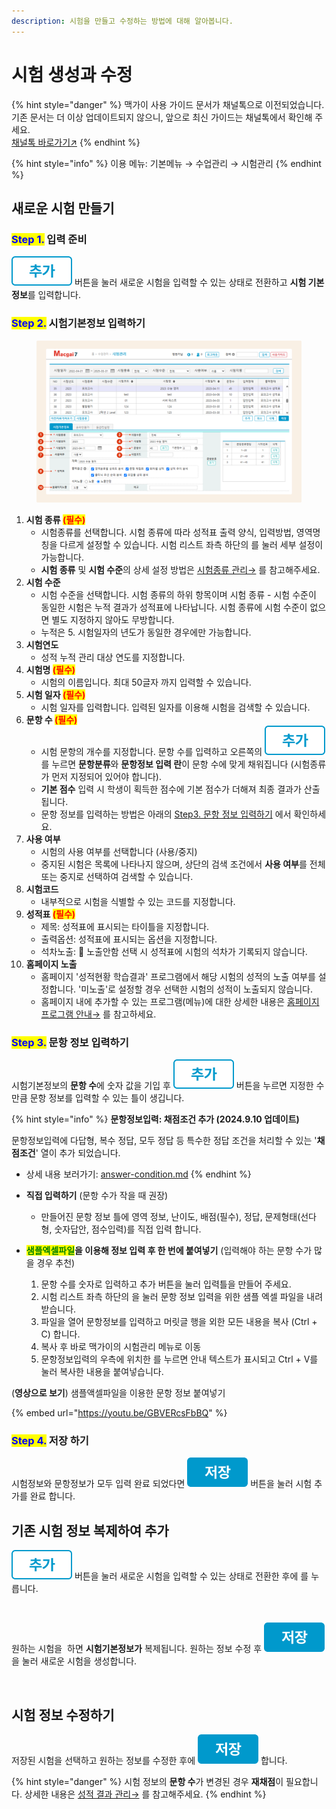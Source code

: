 ```yaml
---
description: 시험을 만들고 수정하는 방법에 대해 알아봅니다.
---
```


# 시험 생성과 수정

{% hint style="danger" %}
맥가이 사용 가이드 문서가 채널톡으로 이전되었습니다.\
기존 문서는 더 이상 업데이트되지 않으니, 앞으로 최신 가이드는 채널톡에서 확인해 주세요.\
[채널톡 바로가기↗](https://docs.channel.io/macgai-guide/ko/articles/create-test-a361fdea)
{% endhint %}

{% hint style="info" %}
이용 메뉴: 기본메뉴 → 수업관리 → 시험관리
{% endhint %}

## **새로운 시험 만들기**

### <mark style="color:blue;">Step 1.</mark> 입력 준비

<img src="../../../.gitbook/assets/btn_추가.png" alt="" data-size="line"> 버튼을 눌러 새로운 시험을 입력할 수 있는 상태로 전환하고 **시험 기본 정보**를 입력합니다.

### <mark style="color:blue;">Step 2.</mark> 시험기본정보 입력하기

<figure><img src="../../../.gitbook/assets/image (19).png" alt=""><figcaption></figcaption></figure>

1. **시험 종류&#x20;**<mark style="color:red;">**(필수)**</mark>
   * 시험종류를 선택합니다. 시험 종류에 따라 성적표 출력 양식, 입력방법, 영역명칭을 다르게 설정할 수 있습니다. 시험 리스트 좌측 하단의 <img src="../../../.gitbook/assets/btn_시험종류.png" alt="" data-size="line">를 눌러 세부 설정이 가능합니다.
   * **시험 종류** 및 **시험 수준**의 상세 설정 방법은 [시험종류 관리→](../category.md) 를 참고해주세요.
2. **시험 수준**
   * 시험 수준을 선택합니다. 시험 종류의 하위 항목이며 시험 종류 - 시험 수준이 동일한 시험은 누적 결과가 성적표에 나타납니다. 시험 종류에 시험 수준이 없으면 별도 지정하지 않아도 무방합니다.&#x20;
   * 누적은 5. 시험일자의 년도가 동일한 경우에만 가능합니다.
3. **시험연도**
   * 성적 누적 관리 대상 연도를 지정합니다.
4. **시험명&#x20;**<mark style="color:red;">**(필수)**</mark>
   * 시험의 이름입니다. 최대 50글자 까지 입력할 수 있습니다.
5. **시험 일자&#x20;**<mark style="color:red;">**(필수)**</mark>
   * 시험 일자를 입력합니다. 입력된 일자를 이용해 시험을 검색할 수 있습니다.
6. **문항 수&#x20;**<mark style="color:red;">**(필수)**</mark>
   * 시험 문항의 개수를 지정합니다. 문항 수를 입력하고 오른쪽의 <img src="../../../.gitbook/assets/btn_추가.png" alt="" data-size="line">를 누르면 **문항분류**와 **문항정보 입력 란**이 문항 수에 맞게 채워집니다 (시험종류가 먼저 지정되어 있어야 합니다).&#x20;
   * **기본 점수** 입력 시 학생이 획득한 점수에 기본 점수가 더해져 최종 결과가 산출됩니다.
   * 문항 정보를 입력하는 방법은 아래의 [Step3. 문항 정보 입력하기](./#step-3.) 에서 확인하세요.
7. **사용 여부**
   * 시험의 사용 여부를 선택합니다 (사용/중지)
   * 중지된 시험은 목록에 나타나지 않으며, 상단의 검색 조건에서 **사용 여부**를 전체 또는 중지로 선택하여 검색할 수 있습니다.
8. **시험코드**
   * 내부적으로 시험을 식별할 수 있는 코드를 지정합니다.
9. **성적표&#x20;**<mark style="color:red;">**(필수)**</mark>
   * 제목: 성적표에 표시되는 타이틀을 지정합니다.
   * 출력옵션: 성적표에 표시되는 옵션을 지정합니다.
   * 석차노출: 🔘 노출안함 선택 시 성적표에 시험의 석차가 기록되지 않습니다.
10. **홈페이지 노출**
    * 홈페이지 '성적현황 학습결과' 프로그램에서 해당 시험의 성적의 노출 여부를 설정합니다. '미노출'로 설정할 경우 선택한 시험의 성적이 노출되지 않습니다.&#x20;
    * 홈페이지 내에 추가할 수 있는 프로그램(메뉴)에 대한 상세한 내용은  [홈페이지 프로그램 안내→](broken-reference) 를 참고하세요.

### <mark style="color:blue;">Step 3.</mark> 문항 정보 입력하기

시험기본정보의 **문항 수**에 숫자 값을 기입 후 <img src="../../../.gitbook/assets/btn_추가.png" alt="" data-size="line"> 버튼을 누르면 지정한 수 만큼 문항 정보를 입력할 수 있는 틀이 생깁니다.

{% hint style="info" %}
**문항정보입력: 채점조건 추가 (2024.9.10 업데이트)**

문항정보입력에 다답형, 복수 정답, 모두 정답 등 특수한 정답 조건을 처리할 수 있는 '**채점조건**' 열이  추가 되었습니다.

* 상세 내용 보러가기: [answer-condition.md](answer-condition.md "mention")
{% endhint %}

* **직접 입력하기** (문항 수가 작을 때 권장)
  * 만들어진 문항 정보 틀에 영역 정보, 난이도, 배점(필수), 정답, 문제형태(선다형, 숫자답안, 점수입력)를 직접 입력 합니다.
* <mark style="color:green;">**샘플엑셀파일**</mark>**을 이용해 정보 입력 후 한 번에 붙여넣기** (입력해야 하는 문항 수가 많을 경우 추천)
  1. 문항 수를 숫자로 입력하고 추가 버튼을 눌러 입력틀을 만들어 주세요.
  2. 시험 리스트 좌측 하단의 <img src="../../../.gitbook/assets/btn_샘플엑셀.png" alt="" data-size="line">을 눌러 문항 정보 입력을 위한 샘플 엑셀 파일을 내려받습니다.
  3. 파일을 열어 문항정보를 입력하고 머릿글 행을 외한 모든 내용을 복사 (Ctrl + C) 합니다.
  4. 복사 후 바로 맥가이의 시험관리 메뉴로 이동
  5. 문항정보입력의 우측에 위치한 <img src="../../../.gitbook/assets/btn_엑셀 붙이기.png" alt="" data-size="line">를 누르면 안내 텍스트가 표시되고 Ctrl + V를 눌러 복사한 내용을 붙여넣습니다.

(**영상으로 보기**) 샘플액셀파일을 이용한 문항 정보 붙여넣기

{% embed url="https://youtu.be/GBVERcsFbBQ" %}

### <mark style="color:blue;">Step 4.</mark> 저장 하기

시험정보와 문항정보가 모두 입력 완료 되었다면 <img src="../../../.gitbook/assets/btn_save.png" alt="" data-size="line"> 버튼을 눌러 시험 추가를 완료 합니다.

## **기존 시험 정보 복제하여 추가**

<img src="../../../.gitbook/assets/btn_추가.png" alt="" data-size="line"> 버튼을 눌러 새로운 시험을 입력할 수 있는 상태로 전환한 후에 <img src="../../../.gitbook/assets/btn_이전자료가져오기.png" alt="" data-size="line">를 누릅니다.

<figure><img src="../../../.gitbook/assets/이전자료가져오기_1.png" alt=""><figcaption></figcaption></figure>

원하는 시험을 <img src="../../../.gitbook/assets/btn_선택.png" alt="" data-size="line"> 하면 **시험기본정보가** 복제됩니다. 원하는 정보 수정 후 <img src="../../../.gitbook/assets/btn_save.png" alt="" data-size="line">을 눌러 새로운 시험을 생성합니다.

<figure><img src="../../../.gitbook/assets/이전자료가져오기_2.png" alt=""><figcaption></figcaption></figure>

## **시험 정보 수정하기**

저장된 시험을 선택하고 원하는 정보를 수정한 후에 <img src="../../../.gitbook/assets/btn_save.png" alt="" data-size="line"> 합니다.

{% hint style="danger" %}
시험 정보의 **문항 수**가 변경된 경우 **재채점**이 필요합니다. 상세한 내용은 [성적 결과 관리→](../../test-result/) 를 참고해주세요.
{% endhint %}

